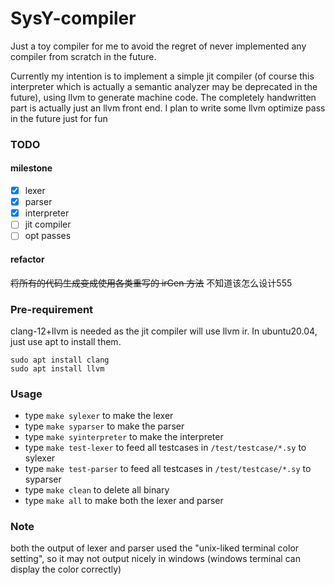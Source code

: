 # SysY-compiler

Just a toy compiler for me to avoid the regret of never implemented any compiler from scratch in the future.

Currently my intention is to implement a simple jit compiler (of course this interpreter which is actually a semantic analyzer may be deprecated in the future), using llvm to generate machine code. The completely handwritten part is actually just an llvm front end. I plan to write some llvm optimize pass in the future just for fun

### TODO

#### milestone

- [x] lexer
- [x] parser
- [x] interpreter
- [ ] jit compiler
- [ ] opt passes

#### refactor

~~将所有的代码生成变成使用各类重写的 irGen 方法~~ 不知道该怎么设计555
### Pre-requirement

clang-12+llvm is needed as the jit compiler will use llvm ir. In ubuntu20.04, just use apt to install them.

```
sudo apt install clang
sudo apt install llvm
```

### Usage

- type `make sylexer` to make the lexer
- type `make syparser` to make the parser
- type `make syinterpreter` to make the interpreter
- type `make test-lexer` to feed all testcases in `/test/testcase/*.sy` to sylexer
- type `make test-parser` to feed all testcases in `/test/testcase/*.sy` to syparser
- type `make clean` to delete all binary
- type `make all` to make both the lexer and parser

### Note

both the output of lexer and parser used the "unix-liked terminal color setting", so it may not output nicely in windows (windows terminal can display the color correctly)
